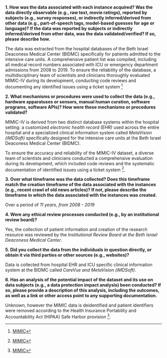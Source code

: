**1. How was the data associated with each instance acquired? Was the data directly observable (e.g., raw text, movie ratings), reported by subjects (e.g., survey responses), or indirectly inferred/derived from other data (e.g., part-of-speech tags, model-based guesses for age or language)? If the data was reported by subjects or indirectly inferred/derived from other data, was the data validated/verified? If so, please describe how.**

The data was extracted from the hospital databases of the Beth Israel Deaconess Medical Center (BIDMC) specifically for patients admitted to the intensive care units. A comprehensive patient list was compiled, including all medical record numbers associated with ICU or emergency department admissions from 2008 to 2019. To ensure the reliability of the database, a multidisciplinary team of scientists and clinicians thoroughly evaluated MIMIC-IV during its development, conducting code reviews and documenting any identified issues using a ticket system [^1]

[^1]:[MIMIC](https://www.nature.com/articles/s41597-022-01899-x)

**2. What mechanisms or procedures were used to collect the data (e.g., hardware apparatuses or sensors, manual human curation, software programs, software APIs)? How were these mechanisms or procedures validated?**

MIMIC-IV is derived from two distinct database systems within the hospital setting: a customized *electronic health record (EHR)* used across the entire hospital and a specialized clinical information system called *MetaVision (iMDSoft)* specifically designed for the intensive care units at the Beth Israel Deaconess Medical Center (BIDMC). 

To ensure the accuracy and reliability of the MIMIC-IV dataset, a diverse team of scientists and clinicians conducted a comprehensive evaluation during its development, which included code reviews and the systematic documentation of identified issues using a ticket system [^1].

**3. Over what timeframe was the data collected? Does this timeframe match the creation timeframe of the data associated with the instances (e.g., recent crawl of old news articles)? If not, please describe the timeframe in which the data associated with the instances was created.**

Over a period of *11 years, from 2008 - 2019*

**4. Were any ethical review processes conducted (e.g., by an institutional review board)?**

Yes, the collection of patient information and creation of the research resource was reviewed by the *Institutional Review Board at the Beth Israel Deaconess Medical Center*.

**5. Did you collect the data from the individuals in question directly, or obtain it via third parties or other sources (e.g., websites)?**

Data is collected from hospital EHR and ICU specific clinical information system at the BIDMC called *CareVue and MetaVision (iMDSoft)*.

**6. Has an analysis of the potential impact of the dataset and its use on data subjects (e.g., a data protection impact analysis) been conducted? If so, please provide a description of this analysis, including the outcomes, as well as a link or other access point to any supporting documentation.**

Unknown, however the MIMIC data is deidentified and patient identifiers were removed according to the Health Insurance Portability and Accountability Act (HIPAA) Safe Harbor provision [^1].
